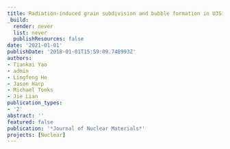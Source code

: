```yaml
---
title: Radiation-induced grain subdivision and bubble formation in U3Si2 at LWR temperature
_build:
  render: never
  list: never
  publishResources: false
date: '2021-01-01'
publishDate: '2018-01-01T15:59:09.748993Z'
authors:
- Tiankai Yao
- admin
- Lingfeng He
- Jason Harp
- Michael Tonks
- Jie Lian
publication_types:
- '2'
abstract: ''
featured: false
publication: '*Journal of Nuclear Materials*'
projects: [Nuclear]
---
```

